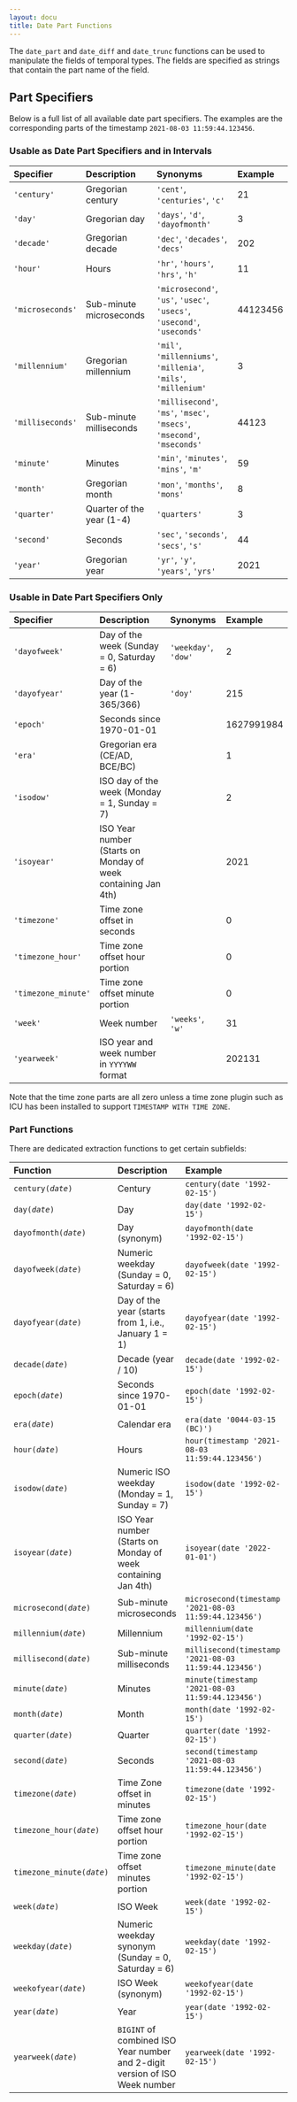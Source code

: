 ```yaml
---
layout: docu
title: Date Part Functions
---
```


The `date_part` and `date_diff` and `date_trunc` functions can be used to manipulate the fields of temporal types.
The fields are specified as strings that contain the part name of the field.

## Part Specifiers

Below is a full list of all available date part specifiers.
The examples are the corresponding parts of the timestamp `2021-08-03 11:59:44.123456`.

### Usable as Date Part Specifiers and in Intervals

| Specifier | Description | Synonyms | Example |
|:--|:--|:---|:-|
| `'century'` | Gregorian century | `'cent'`, `'centuries'`, `'c'` | 21 |
| `'day'` | Gregorian day | `'days'`, `'d'`, `'dayofmonth'` | 3 |
| `'decade'` | Gregorian decade | `'dec'`, `'decades'`, `'decs'` | 202 |
| `'hour'` | Hours | `'hr'`, `'hours'`, `'hrs'`, `'h'` | 11 |
| `'microseconds'` | Sub-minute microseconds | `'microsecond'`, `'us'`, `'usec'`, `'usecs'`, `'usecond'`, `'useconds'` | 44123456 |
| `'millennium'` | Gregorian millennium | `'mil'`, `'millenniums'`, `'millenia'`, `'mils'`, `'millenium'` | 3 |
| `'milliseconds'` | Sub-minute milliseconds | `'millisecond'`, `'ms'`, `'msec'`, `'msecs'`, `'msecond'`, `'mseconds'` | 44123 |
| `'minute'` | Minutes | `'min'`, `'minutes'`, `'mins'`, `'m'` | 59 |
| `'month'` | Gregorian month | `'mon'`, `'months'`, `'mons'` | 8 |
| `'quarter'` | Quarter of the year (1-4) | `'quarters'` | 3 |
| `'second'` | Seconds | `'sec'`, `'seconds'`, `'secs'`, `'s'` | 44 |
| `'year'` | Gregorian year | `'yr'`, `'y'`, `'years'`, `'yrs'` | 2021 |

### Usable in Date Part Specifiers Only

| Specifier | Description | Synonyms | Example |
|:--|:--|:---|:-|
| `'dayofweek'` | Day of the week (Sunday = 0, Saturday = 6) | `'weekday'`, `'dow'` | 2 |
| `'dayofyear'` | Day of the year (1-365/366) | `'doy'` | 215 |
| `'epoch'` | Seconds since 1970-01-01 | | 1627991984 |
| `'era'` | Gregorian era (CE/AD, BCE/BC) | | 1 |
| `'isodow'` | ISO day of the week (Monday = 1, Sunday = 7) | | 2 |
| `'isoyear'` | ISO Year number (Starts on Monday of week containing Jan 4th) | | 2021 |
| `'timezone'` | Time zone offset in seconds | | 0 |
| `'timezone_hour'` | Time zone offset hour portion | | 0 |
| `'timezone_minute'` | Time zone offset minute portion | | 0 |
| `'week'` | Week number | `'weeks'`, `'w'` | 31 |
| `'yearweek'` | ISO year and week number in `YYYYWW` format | | 202131 |

Note that the time zone parts are all zero unless a time zone plugin such as ICU
has been installed to support `TIMESTAMP WITH TIME ZONE`.

### Part Functions

There are dedicated extraction functions to get certain subfields:

| Function | Description | Example | Result |
|:--|:--|:---|:-|
| `century(`*`date`*`)` | Century | `century(date '1992-02-15')` | `20` |
| `day(`*`date`*`)` | Day | `day(date '1992-02-15')` | `15` |
| `dayofmonth(`*`date`*`)` | Day (synonym) | `dayofmonth(date '1992-02-15')` | `15` |
| `dayofweek(`*`date`*`)` | Numeric weekday (Sunday = 0, Saturday = 6) | `dayofweek(date '1992-02-15')` | `6` |
| `dayofyear(`*`date`*`)` | Day of the year (starts from 1, i.e., January 1 = 1) | `dayofyear(date '1992-02-15')` | `46` |
| `decade(`*`date`*`)` | Decade (year / 10) | `decade(date '1992-02-15')` | `199` |
| `epoch(`*`date`*`)` | Seconds since 1970-01-01 | `epoch(date '1992-02-15')` | `698112000` |
| `era(`*`date`*`)` | Calendar era | `era(date '0044-03-15 (BC)')` | `0` |
| `hour(`*`date`*`)` | Hours | `hour(timestamp '2021-08-03 11:59:44.123456')` | `11` |
| `isodow(`*`date`*`)` | Numeric ISO weekday (Monday = 1, Sunday = 7) | `isodow(date '1992-02-15')` | `6` |
| `isoyear(`*`date`*`)` | ISO Year number (Starts on Monday of week containing Jan 4th) | `isoyear(date '2022-01-01')` | `2021` |
| `microsecond(`*`date`*`)` | Sub-minute microseconds | `microsecond(timestamp '2021-08-03 11:59:44.123456')` | `44123456` |
| `millennium(`*`date`*`)` | Millennium | `millennium(date '1992-02-15')` | `2` |
| `millisecond(`*`date`*`)` | Sub-minute milliseconds | `millisecond(timestamp '2021-08-03 11:59:44.123456')` | `44123` |
| `minute(`*`date`*`)` | Minutes | `minute(timestamp '2021-08-03 11:59:44.123456')` | `59` |
| `month(`*`date`*`)` | Month | `month(date '1992-02-15')` | `2` |
| `quarter(`*`date`*`)` | Quarter | `quarter(date '1992-02-15')` | `1` |
| `second(`*`date`*`)` | Seconds | `second(timestamp '2021-08-03 11:59:44.123456')` | `44` |
| `timezone(`*`date`*`)` | Time Zone offset in minutes | `timezone(date '1992-02-15')` | `0` |
| `timezone_hour(`*`date`*`)` | Time zone offset hour portion | `timezone_hour(date '1992-02-15')` | `0` |
| `timezone_minute(`*`date`*`)` | Time zone offset minutes portion | `timezone_minute(date '1992-02-15')` | `0` |
| `week(`*`date`*`)` | ISO Week | `week(date '1992-02-15')` | `7` |
| `weekday(`*`date`*`)` | Numeric weekday synonym (Sunday = 0, Saturday = 6) | `weekday(date '1992-02-15')` | `6` |
| `weekofyear(`*`date`*`)` | ISO Week (synonym) | `weekofyear(date '1992-02-15')` | `7` |
| `year(`*`date`*`)` | Year | `year(date '1992-02-15')` | `1992` |
| `yearweek(`*`date`*`)` | `BIGINT` of combined ISO Year number and 2-digit version of ISO Week number | `yearweek(date '1992-02-15')` | `199207` |
